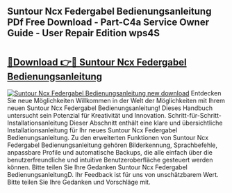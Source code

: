 ## Suntour Ncx Federgabel Bedienungsanleitung PDf Free Download - Part-C4a Service Owner Guide - User Repair Edition wps4S

# <h2><a href="http://df0nmv.blite.top/?on=Suntour+Ncx+Federgabel+Bedienungsanleitung">🔗Download 👉🔴 Suntour Ncx Federgabel Bedienungsanleitung</a></h2>

[![Suntour Ncx Federgabel Bedienungsanleitung new download](https://i.imgur.com/lujVjoI.png)](http://df0nmv.blite.top/?on=Suntour+Ncx+Federgabel+Bedienungsanleitung)
Entdecken Sie neue Möglichkeiten Willkommen in der Welt der Möglichkeiten mit Ihrem neuen Suntour Ncx Federgabel Bedienungsanleitung! Dieses Handbuch untersucht sein Potenzial für Kreativität und Innovation. Schritt-für-Schritt-Installationsanleitung Dieser Abschnitt enthält eine klare und übersichtliche Installationsanleitung für Ihr neues Suntour Ncx Federgabel Bedienungsanleitung. Zu den erweiterten Funktionen von Suntour Ncx Federgabel Bedienungsanleitung gehören Bilderkennung, Sprachbefehle, anpassbare Profile und automatische Backups, die alle einfach über die benutzerfreundliche und intuitive Benutzeroberfläche gesteuert werden können. Bitte teilen Sie Ihre Gedanken Suntour Ncx Federgabel BedienungsanleitungD. Ihr Feedback ist für uns von unschätzbarem Wert. Bitte teilen Sie Ihre Gedanken und Vorschläge mit.
